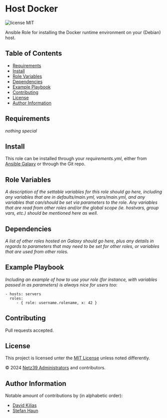 <!--
SPDX-FileCopyrightText: 2024 Netz39 Administrators <admin@netz39.de>
SPDX-License-Identifier: CC-BY-4.0
-->

# Host Docker

<!-- TODO Get a badge from https://api.reuse.software/register once this repo is public. -->
![license MIT](https://img.shields.io/badge/license-MIT-informational)

Ansible Role for installing the Docker runtime environment on your (Debian) host.

## Table of Contents

- [Requirements](#requirements)
- [Install](#install)
- [Role Variables](#role-variables)
- [Dependencies](#dependencies)
- [Example Playbook](#example-playbook)
- [Contributing](#contributing)
- [License](#license)
- [Author Information](#author-information)

## Requirements

*nothing special*

## Install

This role can be installed through your *requirements.yml*, either from
[Ansible Galaxy](https://galaxy.ansible.com/) or through the Git repo.

## Role Variables

*A description of the settable variables for this role should go here,
including any variables that are in defaults/main.yml, vars/main.yml,
and any variables that can/should be set via parameters to the role.
Any variables that are read from other roles and/or the global scope
(ie. hostvars, group vars, etc.) should be mentioned here as well.*

## Dependencies

*A list of other roles hosted on Galaxy should go here, plus any details
in regards to parameters that may need to be set for other roles, or
variables that are used from other roles.*

## Example Playbook

*Including an example of how to use your role (for instance, with
variables passed in as parameters) is always nice for users too:*

    - hosts: servers
      roles:
         - { role: username.rolename, x: 42 }

## Contributing

Pull requests accepted.

## License

This project is licensed unter the [MIT License](LICENSES/MIT.txt)
unless noted differently.

© 2024 [Netz39 Administrators](http://www.netz39.de/) and contributors.

## Author Information

Notable amount of contributions by (in alphabetic order):

- [David Kilias](mailto:dkdent@netz39.de)
- [Stefan Haun](mailto:tux@netz39.de)
